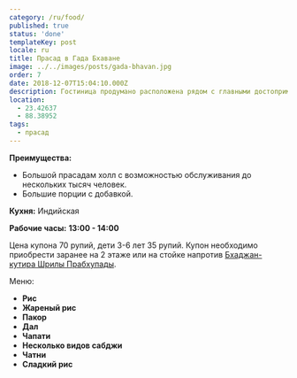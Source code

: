 ```yaml
---
category: /ru/food/
published: true
status: 'done'
templateKey: post
locale: ru
title: Прасад в Гада Бхаване
image: ../../images/posts/gada-bhavan.jpg
order: 7
date: 2018-12-07T15:04:10.000Z
description: Гостиница продумано расположена рядом с главными достопримечательностями Маяпура, многие из которых в шаговой доступности и окружена пышной зеленой флорой и фауной с великолепным видом на кампус.
location:
  - 23.42637
  - 88.38952
tags:
  - прасад
---
```


**Преимущества:**
  - Большой прасадам холл с возможностью обслуживания до нескольких тысяч человек.
  - Большие порции с добавкой.

**Кухня:** Индийская

**Рабочие часы:** **13:00 - 14:00**

Цена купона 70 рупий, дети 3-6 лет 35 рупий. Купон необходимо приобрести заранее на 2 этаже или на стойке напротив [Бхаджан-кутира Шрилы Прабхупады](/ru/bhajan-kutir).

Меню:
  - **Рис**
  - **Жареный рис**
  - **Пакор**
  - **Дал**
  - **Чапати**
  - **Несколько видов сабджи**
  - **Чатни**
  - **Сладкий рис**

<tbd locale="ru" url="mailto:haribol@mayapur.live"></tbd>
